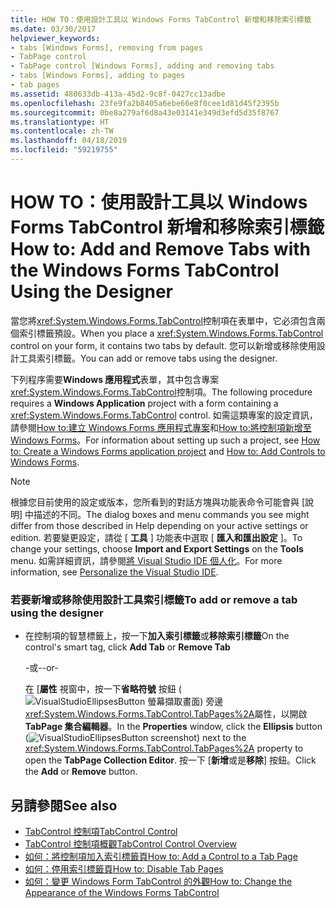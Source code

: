 ```yaml
---
title: HOW TO：使用設計工具以 Windows Forms TabControl 新增和移除索引標籤
ms.date: 03/30/2017
helpviewer_keywords:
- tabs [Windows Forms], removing from pages
- TabPage control
- TabPage control [Windows Forms], adding and removing tabs
- tabs [Windows Forms], adding to pages
- tab pages
ms.assetid: 480633db-413a-45d2-9c8f-0427cc13adbe
ms.openlocfilehash: 23fe9fa2b8405a6ebe66e8f0cee1d81d45f2395b
ms.sourcegitcommit: 0be8a279af6d8a43e03141e349d3efd5d35f8767
ms.translationtype: HT
ms.contentlocale: zh-TW
ms.lasthandoff: 04/18/2019
ms.locfileid: "59219755"
---
```

# <a name="how-to-add-and-remove-tabs-with-the-windows-forms-tabcontrol-using-the-designer"></a><span data-ttu-id="32d06-102">HOW TO：使用設計工具以 Windows Forms TabControl 新增和移除索引標籤</span><span class="sxs-lookup"><span data-stu-id="32d06-102">How to: Add and Remove Tabs with the Windows Forms TabControl Using the Designer</span></span>
<span data-ttu-id="32d06-103">當您將<xref:System.Windows.Forms.TabControl>控制項在表單中，它必須包含兩個索引標籤預設。</span><span class="sxs-lookup"><span data-stu-id="32d06-103">When you place a <xref:System.Windows.Forms.TabControl> control on your form, it contains two tabs by default.</span></span> <span data-ttu-id="32d06-104">您可以新增或移除使用設計工具索引標籤。</span><span class="sxs-lookup"><span data-stu-id="32d06-104">You can add or remove tabs using the designer.</span></span>  
  
 <span data-ttu-id="32d06-105">下列程序需要**Windows 應用程式**表單，其中包含專案<xref:System.Windows.Forms.TabControl>控制項。</span><span class="sxs-lookup"><span data-stu-id="32d06-105">The following procedure requires a **Windows Application** project with a form containing a <xref:System.Windows.Forms.TabControl> control.</span></span> <span data-ttu-id="32d06-106">如需這類專案的設定資訊，請參閱[How to:建立 Windows Forms 應用程式專案](/visualstudio/ide/step-1-create-a-windows-forms-application-project)和[How to:將控制項新增至 Windows Forms](how-to-add-controls-to-windows-forms.md)。</span><span class="sxs-lookup"><span data-stu-id="32d06-106">For information about setting up such a project, see [How to: Create a Windows Forms application project](/visualstudio/ide/step-1-create-a-windows-forms-application-project) and [How to: Add Controls to Windows Forms](how-to-add-controls-to-windows-forms.md).</span></span>  
  
> [!NOTE]
>  <span data-ttu-id="32d06-107">根據您目前使用的設定或版本，您所看到的對話方塊與功能表命令可能會與 [說明] 中描述的不同。</span><span class="sxs-lookup"><span data-stu-id="32d06-107">The dialog boxes and menu commands you see might differ from those described in Help depending on your active settings or edition.</span></span> <span data-ttu-id="32d06-108">若要變更設定，請從 [ **工具** ] 功能表中選取 [ **匯入和匯出設定** ]。</span><span class="sxs-lookup"><span data-stu-id="32d06-108">To change your settings, choose **Import and Export Settings** on the **Tools** menu.</span></span> <span data-ttu-id="32d06-109">如需詳細資訊，請參閱[將 Visual Studio IDE 個人化](/visualstudio/ide/personalizing-the-visual-studio-ide)。</span><span class="sxs-lookup"><span data-stu-id="32d06-109">For more information, see [Personalize the Visual Studio IDE](/visualstudio/ide/personalizing-the-visual-studio-ide).</span></span>  
  
### <a name="to-add-or-remove-a-tab-using-the-designer"></a><span data-ttu-id="32d06-110">若要新增或移除使用設計工具索引標籤</span><span class="sxs-lookup"><span data-stu-id="32d06-110">To add or remove a tab using the designer</span></span>  
  
-   <span data-ttu-id="32d06-111">在控制項的智慧標籤上，按一下**加入索引標籤**或**移除索引標籤**</span><span class="sxs-lookup"><span data-stu-id="32d06-111">On the control's smart tag, click **Add Tab** or **Remove Tab**</span></span>  
  
     <span data-ttu-id="32d06-112">-或-</span><span class="sxs-lookup"><span data-stu-id="32d06-112">-or-</span></span>  
  
     <span data-ttu-id="32d06-113">在 [**屬性** 視窗中，按一下**省略符號** 按鈕 (![VisualStudioEllipsesButton 螢幕擷取畫面](../media/vbellipsesbutton.png "vbEllipsesButton")) 旁邊<xref:System.Windows.Forms.TabControl.TabPages%2A>屬性，以開啟**TabPage 集合編輯器**。</span><span class="sxs-lookup"><span data-stu-id="32d06-113">In the **Properties** window, click the **Ellipsis** button (![VisualStudioEllipsesButton screenshot](../media/vbellipsesbutton.png "vbEllipsesButton")) next to the <xref:System.Windows.Forms.TabControl.TabPages%2A> property to open the **TabPage Collection Editor**.</span></span> <span data-ttu-id="32d06-114">按一下 [**新增**或是**移除**] 按鈕。</span><span class="sxs-lookup"><span data-stu-id="32d06-114">Click the **Add** or **Remove** button.</span></span>  
  
## <a name="see-also"></a><span data-ttu-id="32d06-115">另請參閱</span><span class="sxs-lookup"><span data-stu-id="32d06-115">See also</span></span>

- [<span data-ttu-id="32d06-116">TabControl 控制項</span><span class="sxs-lookup"><span data-stu-id="32d06-116">TabControl Control</span></span>](tabcontrol-control-windows-forms.md)
- [<span data-ttu-id="32d06-117">TabControl 控制項概觀</span><span class="sxs-lookup"><span data-stu-id="32d06-117">TabControl Control Overview</span></span>](tabcontrol-control-overview-windows-forms.md)
- [<span data-ttu-id="32d06-118">如何：將控制項加入索引標籤頁</span><span class="sxs-lookup"><span data-stu-id="32d06-118">How to: Add a Control to a Tab Page</span></span>](how-to-add-a-control-to-a-tab-page.md)
- [<span data-ttu-id="32d06-119">如何：停用索引標籤頁</span><span class="sxs-lookup"><span data-stu-id="32d06-119">How to: Disable Tab Pages</span></span>](how-to-disable-tab-pages.md)
- [<span data-ttu-id="32d06-120">如何：變更 Windows Form TabControl 的外觀</span><span class="sxs-lookup"><span data-stu-id="32d06-120">How to: Change the Appearance of the Windows Forms TabControl</span></span>](how-to-change-the-appearance-of-the-windows-forms-tabcontrol.md)
